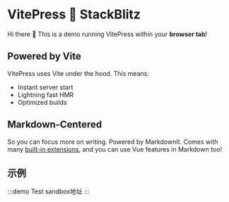 # VitePress 💙 StackBlitz

Hi there :wave: This is a demo running VitePress within your **browser tab**!

## Powered by Vite

VitePress uses Vite under the hood. This means:

- Instant server start
- Lightning fast HMR
- Optimized builds

## Markdown-Centered

So you can focus more on writing. Powered by MarkdownIt. Comes with
many [built-in extensions](https://vitepress.dev/guide/markdown), and you can use Vue features in Markdown too!

## 示例

:::demo
Test
sandbox地址
:::
